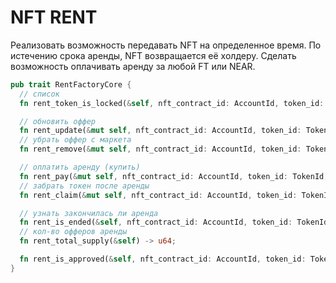 # NFT RENT

Реализовать возможность передавать NFT на определенное время. По истечению срока аренды, NFT возвращается её холдеру. Сделать возможность оплачивать аренду за любой FT или NEAR.

```rust
pub trait RentFactoryCore {
  // список
  fn rent_token_is_locked(&self, nft_contract_id: AccountId, token_id: TokenId) -> bool;

  // обновить оффер
  fn rent_update(&mut self, nft_contract_id: AccountId, token_id: TokenId, price_per_hour: U128, min_time: u64, max_time: u64);
  // убрать оффер с маркета
  fn rent_remove(&mut self, nft_contract_id: AccountId, token_id: TokenId);

  // оплатить аренду (купить)
  fn rent_pay(&mut self, nft_contract_id: AccountId, token_id: TokenId, time: u64, receiver_id: AccountId) -> Promise;
  // забрать токен после аренды
  fn rent_claim(&mut self, nft_contract_id: AccountId, token_id: TokenId) -> Promise;

  // узнать закончилась ли аренда
  fn rent_is_ended(&self, nft_contract_id: AccountId, token_id: TokenId) -> bool;
  // кол-во офферов аренды
  fn rent_total_supply(&self) -> u64;

  fn rent_is_approved(&self, nft_contract_id: AccountId, token_id: TokenId, account_id: AccountId) -> bool;
}
```
